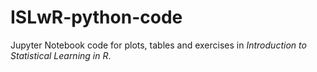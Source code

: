 # ISLwR-python-code

Jupyter Notebook code for plots, tables and exercises in _Introduction to Statistical Learning in R_.
